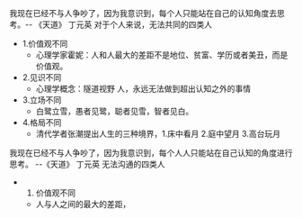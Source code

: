 我现在已经不与人争吵了，因为我意识到，每个人只能站在自己的认知角度去思考。-- 《天道》 丁元英
对于个人来说，无法共同的四类人
- 1.价值观不同
	- 心理学家霍妮：人和人最大的差距不是地位、贫富、学历或者美丑，而是价值观。
- 2.见识不同
	- 心理学概念：隧道视野 人，永远无法做到超出认知之外的事情
- 3.立场不同
	- 白鹭立雪，愚者见鹭，聪者见雪，智者见白。
- 4.格局不同
	- 清代学者张潮提出人生的三种境界，1.床中看月 2.庭中望月 3.高台玩月

我现在已经不与人争吵了，因为我意识到，每个人人只能站在自己认知的角度进行思考。 --《天道》 丁元英
无法沟通的四类人
- 1. 价值观不同
	- 人与人之间的最大的差距，
